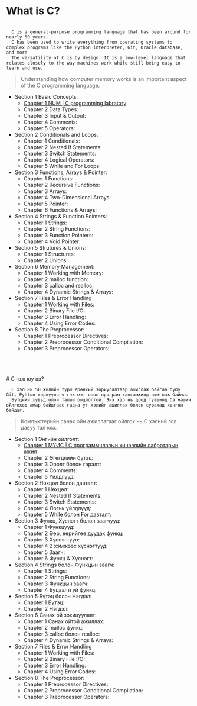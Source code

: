 # What is C?

```
  
  C is a general-purpose programming language that has been around for nearly 50 years.
  C has been used to write everything from operating systems to complex programs like the Python interpreter, Git, Oracle database, and more
  The versatility of C is by design. It is a low-level language that relates closely to the way machines work while still being easy to learn and use.

```

>  Understanding how computer memory works is an important aspect of the C programming language.

* Section 1 Basic Concepts:
  - <a href="section1/chap1">Chapter 1 NUM | C programming labratory</a>
  - Chapter 2 Data Types:
  - Chapter 3 Input & Output:
  - Chapter 4 Comments:
  - Chapter 5 Operators:
* Section 2 Conditionals and Loops:
  - Chapter 1 Conditionals:
  - Chapter 2 Nested If Statements:
  - Chapter 3 Switch Statements:
  - Chapter 4 Logical Operators:
  - Chapter 5 While and For Loops:
* Section 3 Functions, Arrays & Pointer:
  - Chapter 1 Functions:
  - Chapter 2 Recursive Functions:
  - Chapter 3 Arrays:
  - Chapter 4 Two-Dimensional Arrays:
  - Chapter 5 Pointer:
  - Chapter 6 Functions & Arrays:
* Section 4 Strings & Function Pointers:
  - Chapter 1 Strings:
  - Chapter 2 String Functions:
  - Chapter 3 Function Pointers:
  - Chapter 4 Void Pointer:
* Section 5 Strutures & Unions:
  - Chapter 1 Structures:
  - Chapter 2 Unions:
* Section 6 Memory Management:
  - Chapter 1 Working with Memory:
  - Chapter 2 malloc function:
  - Chapter 3 calloc and realloc:
  - Chapter 4 Dynamic Strings & Arrays:
* Section 7 Files & Error Handling
  - Chapter 1 Working with Files:
  - Chapter 2 Binary File I/O:
  - Chapter 3 Error Handling:
  - Chapter 4 Using Error Codes:
* Section 8 The Preprocessor:
  - Chapter 1 Preprocessor Directives:
  - Chapter 2 Preprocessor Conditional Compilation:
  - Chapter 3 Preprocessor Operators:
<br>
<br>
<br>
# C гэж юу вэ?

```
  C хэл нь 50 жилийн турш ерөнхий зориулалтаар ашиглаж байгаа буюу Git, Pyhton хөрвүүлэгч гэх мэт олон програм хангамжинд ашиглаж байна. 
  Бүтцийн хувьд олон талын онцлогтой. Энэ хэл нь доод түвшинд ба машин ойлгоход амар байдгаас гадна уг хэлийг ашиглах болон сурахад хөнгөн байдаг. 
```

> Компьютерийн санах ойн ажиллагааг ойлгох нь С хэлний гол давуу тал юм.

* Section 1 Энгийн ойлголт:
  - <a href="section1/chap1">Chapter 1 МУИС | С программчлалын хичээлийн лабротарын ажил</a>
  - Chapter 2 Өгөгдлийн бүтэц:
  - Chapter 3 Оролт болон гаралт:
  - Chapter 4 Comments:
  - Chapter 5 Үйлдлүүд:
* Section 2 Нөхцөл болон давталт:
  - Chapter 1 Нөхцөл:
  - Chapter 2 Nested If Statements:
  - Chapter 3 Switch Statements:
  - Chapter 4 Логик үйлдлүүд:
  - Chapter 5 While болон For давталт:
* Section 3 Функц, Хүснэгт болон заагчууд:
  - Chapter 1 Функцууд:
  - Chapter 2 Өөр, өөрийгөө дуудах функц:
  - Chapter 3 Хүснэгтүүп:
  - Chapter 4 2 хэмжээс хүснэгтүүд:
  - Chapter 5 Заагч:
  - Chapter 6 Функц & Хүснэгт:
* Section 4 Strings болон Функцын заагч:
  - Chapter 1 Strings:
  - Chapter 2 String Functions:
  - Chapter 3 Функцын заагч:
  - Chapter 4 Буцаалтгүй функц:
* Section 5 Бүтэц болон Нэгдэл:
  - Chapter 1 Бүтэц:
  - Chapter 2 Нэгдэл:
* Section 6 Санах ой зохицуулалт:
  - Chapter 1 Санах ойтой ажиллах:
  - Chapter 2 malloc функц:
  - Chapter 3 calloc болон realloc:
  - Chapter 4 Dynamic Strings & Arrays:
* Section 7 Files & Error Handling
  - Chapter 1 Working with Files:
  - Chapter 2 Binary File I/O:
  - Chapter 3 Error Handling:
  - Chapter 4 Using Error Codes:
* Section 8 The Preprocessor:
  - Chapter 1 Preprocessor Directives:
  - Chapter 2 Preprocessor Conditional Compilation:
  - Chapter 3 Preprocessor Operators: